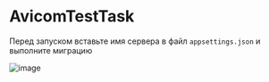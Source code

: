 # AvicomTestTask

Перед запуском вставьте имя сервера в файл `appsettings.json` и выполните миграцию

![image](https://user-images.githubusercontent.com/31997041/180841996-a3d0ee35-4222-4432-9f94-02c0ef5cf66c.png)
